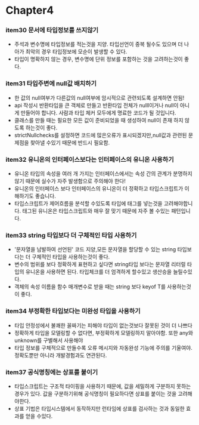 # Chapter4
### item30 문서에 타입정보를 쓰지않기
* 주석과 변수명에 타입정보를 적는것을 지양. 타입선언이 중복 될수도 있으며 더 나아가 최악의 경우 타입정보에 모순이 발생할 수 있다.
* 타입이 명확하지 않는 경우, 변수명에 단위 정보를 포함하는 것을 고려하는것이  좋다. 

### item31 타입주변에 null값 배치하기
* 한 값의 null여부가 다른값의 null여부에 암시적으로 관련되도록 설계하면 안됨!
* api 작성시 반환타입을 큰 객체로 만들고 반환타입 전체가 nulll이거나 null이 아니게 만들어야 합니다. 사람과 타입 체커 모두에게 명료한 코드가 될 것입니다.
* 클래스를 만들 때는 필요한 모든 값이 준비되었을 때 생성하여 null이 존재 하지 않도록 하는것이 좋다.
* strictNullchecks를 설정하면 코드에 많은오류가 표시되겠지만,null값과 관련된 문제점을 찾아낼 수있기 때문에 반드시 필요함.

### item32 유니온의 인터페이스보다는 인터페이스의 유니온 사용하기
* 유니온 타입의 속성을 여러 개 가지는 인터페이스에서는 속성 간의 관계가 분명하지 않기 때문에 실수가 자주 발생함으로 주의해야 한다!
* 유니온의 인터페이스 보다 인터페이스의 유니온이 더 정확하고 타입스크립트가 이해하기도 좋습니다. 
* 타입스크립트가 제어흐름을 분석할 수있도록 타입에 태그를 넣는것을 고려해야합니다. 태그된 유니온은 타입스크립트와 매우 잘 맞기 때문에 자주 볼 수있는 패턴입니다.

### item33 string 타입보다 더 구체적인 타입 사용하기
* '문자열을 남발하여 선언된' 코드 지양,모든 문자열을 할당할 수 있는 string 타입보다는 더 구체적인 타입을 사용하는것이 좋다.
* 변수의 범위를 보다 정확하게 표현하고 싶다면 string타입 보다는 문자열 리터럴 타입의 유니온을 사용하면 된다. 타입체크를 더 엄격하게 할수있고 생산승을 늘릴수있다. 
* 객체의 속성 이름을 함수 매개변수로 받을 때는 string 보다 keyof T를 사용하는것이 좋다.

### item34 부정확한 타입보다는 미완성 타입을 사용하기
* 타입 안정성에서 불쾌한 꼴짜기는 피해야 타입이 없는것보다 잘못된 것이 더 나쁘다
* 정확하게 타입을 모델링할 수 없다면, 부정확하게 모델링하지 말아야함. 또한 any와 unknown를 구별해서 사용해야 
* 타입 정보를 구체적으로 만들수록 오류 메시지와 자동완성 기능에 주의를 기울여야. 정확도뿐만 아니라 개발경험과도 연관된다. 

### item37 공식명칭에는 상표를 붙이기
* 타입스크립트는 구조적 타이핑을 사용하기 때문에, 값을 세밀하게 구분하지 못하는 경우가 있다. 값을 구분하기위해 공식명칭이 필요하다면 상표를 붙이는 것을 고려해야한다. 
* 상표 기법은 타입시스템에서 동작하지만 런타임에 상표를 검사하는 것과 동일한 효과를 얻을 수있다. 

